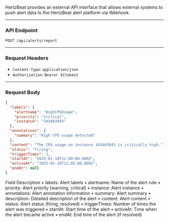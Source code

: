 HertzBeat provides an external API interface that allows external systems to push alert data to the HertzBeat alert platform via Webhook.

---

### API Endpoint

`POST /api/alerts/report`

---

### Request Headers

- `Content-Type`: `application/json`
- `Authorization`: `Bearer ${token}`

---

### Request Body

```json
{
  "labels": {
    "alertname": "HighCPUUsage",
    "priority": "critical",
    "instance": "343483943"
  },
  "annotations": {
    "summary": "High CPU usage detected"
  },
  "content": "The CPU usage on instance 343483943 is critically high.",
  "status": "firing",
  "triggerTimes": 3,
  "startAt": "2025-01-10T12:00:00.000Z",
  "activeAt": "2025-01-10T12:05:00.000Z",
  "endAt": null
}
```

Field Description
•	labels: Alert labels
•	alertname: Name of the alert rule
•	priority: Alert priority (warning, critical)
•	instance: Alert instance
•	annotations: Alert annotation information
•	summary: Alert summary
•	description: Detailed description of the alert
•	content: Alert content
•	status: Alert status (firing, resolved)
•	triggerTimes: Number of times the alert was triggered
•	startAt: Start time of the alert
•	activeAt: Time when the alert became active
•	endAt: End time of the alert (if resolved)
